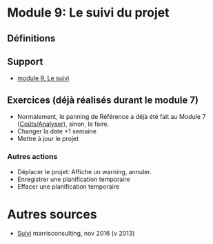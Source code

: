 # Module 9: Le suivi du projet
## Définitions

## Support
* [module 9, Le suivi](https://medium.com/quicklearn/ms-project-module-9-400968c47c2?source=friends_link&sk=d777a184e5ee5c6cd64b433709a7b675)

## Exercices (déjà réalisés durant le module 7)
* Normalement, le panning de Référence a déjà été fait au Module 7 ([Coûts/Analyser](https://github.com/CloudReady-ch/ISEIG-LAB/blob/master/MS-Project/7.LesCo%C3%BBts.md#analyser)), sinon, le faire.
* Changer la date +1 semaine
* Mettre à jour le projet

### Autres actions
* Déplacer le projet: Affiche un warning, annuler.
* Enregistrer une planification temporaire
* Effacer une planification temporaire

# Autres sources
* [Suivi](https://youtu.be/1_4B_5KYzEg?t=226) marrisconsulting, nov 2016 (v 2013)
